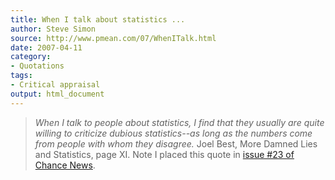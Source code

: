 ```yaml
---
title: When I talk about statistics ...
author: Steve Simon
source: http://www.pmean.com/07/WhenITalk.html
date: 2007-04-11
category:
- Quotations
tags:
- Critical appraisal
output: html_document
---
```

> *When I talk to people about statistics, I find that they usually are
> quite willing to criticize dubious statistics\--as long as the numbers
> come from people with whom they disagree.* Joel Best, More Damned Lies
> and Statistics, page XI. Note I placed this quote in [issue \#23 of
> Chance
> News](http://chance.dartmouth.edu/chancewiki/index.php/Chance_News_23).

